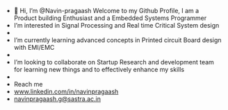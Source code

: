 - 👋 Hi, I’m @Navin-pragaash Welcome to my Github Profile, I am a Product building Enthusiast and a Embedded Systems Programmer 
- I’m interested in Signal Processing and Real time Critical System design
- 
-  I’m currently learning advanced concepts in Printed circuit Board design with EMI/EMC
-  
-  I’m looking to collaborate on Startup Research and development team for learning new things and to effectively enhance my skills
-  
- Reach me
- www.linkedin.com/in/navinpragaash
- navinpragaash.g@sastra.ac.in


<!---
Navin-pragaash/Navin-pragaash is a ✨ special ✨ repository because its `README.md` (this file) appears on your GitHub profile.
You can click the Preview link to take a look at your changes.
--->
